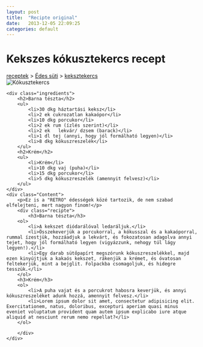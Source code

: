 ```yaml
---
layout: post
title:  "Recipte original"
date:   2013-12-05 22:09:25
categories: default
---
```


<h1>Kekszes kókusztekercs recept</h1>

<div class="breadcrumbs">
	<a href="/receptek/kategoria">receptek</a> >
	<a href="/receptek/kategoria/edes-suti">Édes süti</a> >
	<a href="/receptek/kategoria/edes-suti/keksztekercs">keksztekercs</a>
</div>

<div class="main-content">
	<img src="{{ site.baseurl }}/images/kokusz_tekercs.jpg" alt="Kókusztekercs">

	<div class="ingredients">
		<h2>Barna tészta</h2>
		<ul>
			<li>30 dkg háztartási keksz</li>
			<li>2 ek cukrozatlan kakaópor</li>
			<li>10 dkg porcukor</li>
			<li>2 ek rum (ízlés szerint)</li>
			<li>2 ek   lekvár/ dzsem (barack)</li>
			<li>1 dl tej (annyi, hogy jól formálható legyen)</li>
			<li>8 dkg kókuszreszelék</li>
		</ul>
		<h2>Krém</h2>
		<ul>
			<li>Krém</li>
			<li>10 dkg vaj (puha)</li>
			<li>15 dkg porcukor</li>
			<li>5 dkg kókuszreszelék (amennyit felvesz)</li>
		</ul>
	</div>
	<div class="Content">
		<p>Ez is a "RETRO" édességek közé tartozik, de nem szabad elfelejteni, mert nagyon finom!</p>
		<div class="recipte">
			<h3>Barna tészta</h3>
		<ol>
			<li>A kekszet diódarálóval ledaráljuk.</li>
			<li>Összekeverjük a porcukorral, a kókusszal és a kakaóporral, rummal ízestjük, hozzáadjuk a lekvárt, és fokozatosan adagolva annyi tejet, hogy jól formálható legyen (vigyázzunk, nehogy túl lágy legyen!).</li>
			<li>Egy darab sütőpapírt megszórunk kókuszreszelékkel, majd ezen kinyújtjuk a kakaós kekszet, rákenjük a krémet, és óvatosan feltekerjük, mint a bejglit. Folpackba csomagoljuk, és hidegre tesszük.</li>
		</ol>
		<h3>Krém</h3>
		<ol>
			<li>A puha vajat és a porcukrot habosra keverjük, és annyi kókuszreszeléket adunk hozzá, amennyit felvesz.</li>
			<li>Lorem ipsum dolor sit amet, consectetur adipisicing elit. Exercitationem, natus, doloribus, excepturi aperiam quasi minus eveniet voluptatum provident quam autem ipsum explicabo iure atque aliquid at nesciunt rerum nemo repellat?</li>
		</ol>

		</div>
	</div>
</div>